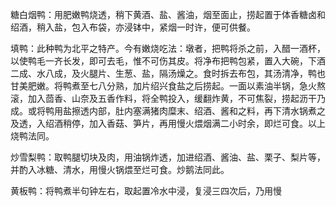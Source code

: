 糖白烟鸭：用肥嫩鸭烧透，稍下黄酒、盐、酱油，烟至面止，捞起置于体香糖卤和绍酒，稍入盐，包入布袋，亦浸钵中，紧烟一时许，便可供餐。

填鸭：此种鸭为北平之特产。今有嫩烧吃法：墩者，把鸭将杀之前，入醋一酒杯，以使鸭毛一齐长发，即可去毛，惟不可伤其皮。将净布把鸭包紧，置入大碗，下酒二成、水八成，及火腿片、生葱、盐，隔汤燥之。食时拆去布包，其汤清净，鸭也甘美肥嫩。将鸭煮至七八分熟，加片绍兴食盐之后捞起。一面以素油半锅，急火熬滚，加入茴香、山奈及五香作料，将全鸭投入，缓翻炸黄，不可焦裂，捞起沥干乃成。或将鸭用盐擦透内部，肚内塞满猪肉糜末、绍酒、酱和之料，再下清水锅煮之及透，入绍酒稍停，加入香菇、笋片，再用慢火煨烟满二小时余，即烂可食。以上烧鸭法同。

炒雪梨鸭：取鸭腿切块及肉，用油锅炸透，加进绍酒、酱油、盐、栗子、梨片等，并酌入冰糖、清水，用慢火锅煨至烂可食。炒鹅法同此。

黄板鸭：将鸭煮半句钟左右，取起置冷水中浸，复浸三四次后，乃用慢